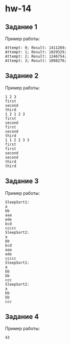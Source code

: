 ﻿# hw-14

## Задание 1

Пример работы:

```
Attempt: 0; Result: 1411269;
Attempt: 1; Result: 1029329;
Attempt: 2; Result: 1246754;
Attempt: 3; Result: 1098270;
```

## Задание 2

Пример работы:

```
1 2 3
first
second
third
1 2 1 2 3
first
second
first
second
third
1 1 2 2 3 3
first
first
second
second
third
third
```

## Задание 3

Пример работы:

```
SleepSort1:
a
bb
aaa
ede
bcd
ccccc
SleepSort2:
a
bb
bcd
aaa
ede
ccccc
SleepSort1:
a
bb
bb
ccc
SleepSort2:
a
bb
bb
ccc
```

## Задание 4

Пример работы:

```
43
```